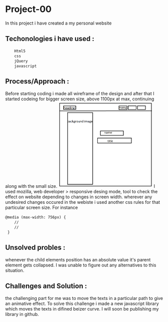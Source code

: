 # Project-00
In this project i have created a my personal website 
## Techonologies i have used :
```
    Html5
    css
    jQuery
    javascript

```

## Process/Approach :
Before starting coding i made all wireframe of the design and after that I started  codeing for bigger screen size, above 1100px at max, continuing along with the small size.
<img src="wireframe.png" width="300">
I used mozilla, web developer > responsive desing mode,  tool to check the effect on website depending to changes in screen width. wherever any undesired changes occured in the webiste i used another css rules
for that particular screen size. For instance
```
@media (max-width: 756px) {
    //
    //
 }
```

## Unsolved probles :
whenever the child elements position has an absolute value it's parent element gets collapsed.
I was unable to figure out any alternatives to this situation.

## Challenges and Solution :
the challenging part for me was to move the texts in a particular path to give an animative effect. To solve this challenge i made a new javascript library which moves the texts in difined beizer curve. I will soon be publishing my library in github.

